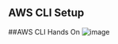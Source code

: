 ## AWS CLI Setup

##AWS CLI Hands On
![image](https://github.com/user-attachments/assets/951a0e62-7157-4fa9-8b1c-cbbfffdc6420)

